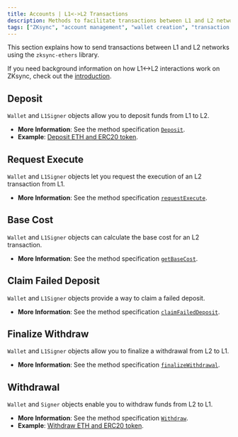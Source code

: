 ```yaml
---
title: Accounts | L1<->L2 Transactions
description: Methods to facilitate transactions between L1 and L2 networks using zksync-ethers.
tags: ["ZKsync", "account management", "wallet creation", "transaction signing", "cryptocurrency", "Ethereum", "L1 to L2 transactions"]
---
```


This section explains how to send transactions between L1 and L2 networks using the `zksync-ethers` library.

If you need background information on how L1<->L2 interactions work on ZKsync, check out the [introduction](https://docs.zksync.io/build/developer-reference/l1-l2-interop.html).

## Deposit

`Wallet` and `L1Signer` objects allow you to deposit funds from L1 to L2.

- **More Information**: See the method specification [`Deposit`](/sdk/js/ethers/v5/accounts#deposit).
- **Example**: [Deposit ETH and ERC20 token](https://github.com/zksync-sdk/zksync2-examples/blob/main/js/src/01_deposit.ts).

## Request Execute

`Wallet` and `L1Signer` objects let you request the execution of an L2 transaction from L1.

- **More Information**: See the method specification [`requestExecute`](/sdk/js/ethers/v5/accounts#requestexecute).

## Base Cost

`Wallet` and `L1Signer` objects can calculate the base cost for an L2 transaction.

- **More Information**: See the method specification [`getBaseCost`](/sdk/js/ethers/v5/accounts#getbasecost).

## Claim Failed Deposit

`Wallet` and `L1Signer` objects provide a way to claim a failed deposit.

- **More Information**: See the method specification [`claimFailedDeposit`](/sdk/js/ethers/v5/accounts#claimfaileddeposit).

## Finalize Withdraw

`Wallet` and `L1Signer` objects allow you to finalize a withdrawal from L2 to L1.

- **More Information**: See the method specification [`finalizeWithdrawal`](/sdk/js/ethers/v5/accounts#finalizewithdrawal).

## Withdrawal

`Wallet` and `Signer` objects enable you to withdraw funds from L2 to L1.

- **More Information**: See the method specification [`Withdraw`](/sdk/js/ethers/v5/accounts#withdraw).
- **Example**: [Withdraw ETH and ERC20 token](https://github.com/zksync-sdk/zksync2-examples/blob/main/js/src/04_withdraw.ts).
